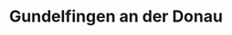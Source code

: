 ---
title: Gundelfingen an der Donau
url: /gundelfingen-an-der-donau/
latitude: 48.539
longitude: 10.367
---